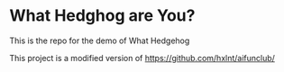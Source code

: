 # What Hedghog are You?

This is the repo for the demo of What Hedgehog

This project is a modified version of https://github.com/hxlnt/aifunclub/
